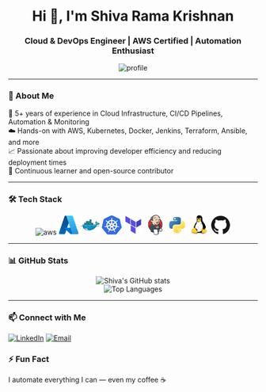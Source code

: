 <h1 align="center">Hi 👋, I'm Shiva Rama Krishnan</h1>
<h3 align="center">Cloud & DevOps Engineer | AWS Certified | Automation Enthusiast</h3>

<p align="center">
  <img src="https://github.com/user-attachments/assets/836cf357-6ef1-4154-ae7a-0065a8d0af9c" width="300" alt="profile" />
</p>

---

### 🚀 About Me

🔧 5+ years of experience in Cloud Infrastructure, CI/CD Pipelines, Automation & Monitoring  
☁️ Hands-on with AWS, Kubernetes, Docker, Jenkins, Terraform, Ansible, and more  
📈 Passionate about improving developer efficiency and reducing deployment times  
🧠 Continuous learner and open-source contributor  

---

### 🛠️ Tech Stack

<p align="center">
  <img src="https://raw.githubusercontent.com/devicons/devicon/master/icons/aws/aws-original.svg" alt="aws" width="40"/>
  <img src="https://raw.githubusercontent.com/devicons/devicon/master/icons/azure/azure-original.svg" alt="azure" width="40"/>
  <img src="https://raw.githubusercontent.com/devicons/devicon/master/icons/docker/docker-original.svg" alt="docker" width="40"/>
  <img src="https://raw.githubusercontent.com/devicons/devicon/master/icons/kubernetes/kubernetes-plain.svg" alt="kubernetes" width="40"/>
  <img src="https://raw.githubusercontent.com/devicons/devicon/master/icons/terraform/terraform-original.svg" alt="terraform" width="40"/>
  <img src="https://raw.githubusercontent.com/devicons/devicon/master/icons/jenkins/jenkins-original.svg" alt="jenkins" width="40"/>
  <img src="https://raw.githubusercontent.com/devicons/devicon/master/icons/python/python-original.svg" alt="python" width="40"/>
  <img src="https://raw.githubusercontent.com/devicons/devicon/master/icons/linux/linux-original.svg" alt="linux" width="40"/>
  <img src="https://raw.githubusercontent.com/devicons/devicon/master/icons/github/github-original.svg" alt="github" width="40"/>
  <!-- Add more icons as needed -->
</p>

---

### 📊 GitHub Stats

<p align="center">
  <img src="https://github-readme-stats.vercel.app/api?username=Shiva-ragupathy&show_icons=true&theme=tokyonight" alt="Shiva's GitHub stats"/>
  <br/>
  <img src="https://github-readme-stats.vercel.app/api/top-langs/?username=Shiva-ragupathy&layout=compact&theme=tokyonight" alt="Top Languages"/>
</p>

---

### 📫 Connect with Me

[![LinkedIn](https://img.shields.io/badge/LinkedIn-blue?logo=linkedin&logoColor=white)](https://www.linkedin.com/in/YOUR-LINK)
[![Email](https://img.shields.io/badge/Email-red?logo=gmail&logoColor=white)](mailto:you@example.com)


### ⚡ Fun Fact

I automate everything I can — even my coffee ☕
